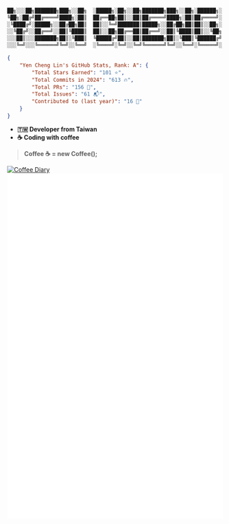 <!-- # Yen Cheng 🧑🏻‍💻 -->

```
██╗░░░██╗███████╗███╗░░██╗  ░█████╗░██╗░░██╗███████╗███╗░░██╗░██████╗░
╚██╗░██╔╝██╔════╝████╗░██║  ██╔══██╗██║░░██║██╔════╝████╗░██║██╔════╝░
░╚████╔╝░█████╗░░██╔██╗██║  ██║░░╚═╝███████║█████╗░░██╔██╗██║██║░░██╗░
░░╚██╔╝░░██╔══╝░░██║╚████║  ██║░░██╗██╔══██║██╔══╝░░██║╚████║██║░░╚██╗
░░░██║░░░███████╗██║░╚███║  ╚█████╔╝██║░░██║███████╗██║░╚███║╚██████╔╝
░░░╚═╝░░░╚══════╝╚═╝░░╚══╝  ░╚════╝░╚═╝░░╚═╝╚══════╝╚═╝░░╚══╝░╚═════╝░
```


```json
{
    "Yen Cheng Lin's GitHub Stats, Rank: A": {
        "Total Stars Earned": "101 ⭐️",
        "Total Commits in 2024": "613 🔥",
        "Total PRs": "156 🚀",
        "Total Issues": "61 📬",
        "Contributed to (last year)": "16 🤝"
    }
}
```
    

- **🇹🇼 Developer from Taiwan**<br/>
- **☕️ Coding with coffee**<br/>
> **Coffee ☕️ = new Coffee();**<br/>

<a href="https://github.com/ridemountainpig/coffee-diary">
  <img src="https://coffee-diary.com/api/coffeeDiarySvg" alt="Coffee Diary" />
</a>

<a href="https://github.com/ridemountainpig/coffee-diary">
  <img src="https://raw.githubusercontent.com/ridemountainpig/ridemountainpig/coffee-diary/ridemountainpig-coffee-diary.svg" alt="Coffee Diary" />
</a>

</br>
</br>
